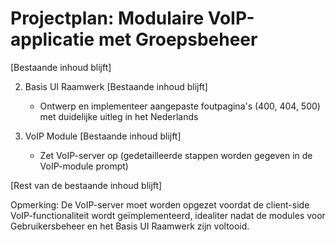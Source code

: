 # Projectplan: Modulaire VoIP-applicatie met Groepsbeheer

[Bestaande inhoud blijft]

2. Basis UI Raamwerk
   [Bestaande inhoud blijft]
   - Ontwerp en implementeer aangepaste foutpagina's (400, 404, 500) met duidelijke uitleg in het Nederlands

3. VoIP Module
   [Bestaande inhoud blijft]
   - Zet VoIP-server op (gedetailleerde stappen worden gegeven in de VoIP-module prompt)

[Rest van de bestaande inhoud blijft]

Opmerking: De VoIP-server moet worden opgezet voordat de client-side VoIP-functionaliteit wordt geïmplementeerd, idealiter nadat de modules voor Gebruikersbeheer en het Basis UI Raamwerk zijn voltooid.
